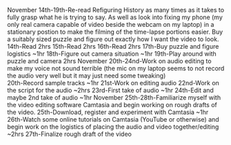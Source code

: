 November 14th-19th-Re-read Refiguring History as many times as it takes to fully grasp what he is trying to say. As well as look into fixing my phone (my only real camera capable of video beside the webcam on my laptop) in a stationary postion to make the filming of the time-lapse portions easier. Buy a suitably sized puzzle and figure out exactly how I want the video to look. 
14th-Read 2hrs
15th-Read 2hrs
16th-Read 2hrs
17th-Buy puzzle and figure logistics ~1hr
18th-Figure out camera situation ~1hr
19th-Play around with puzzle and camera 2hrs
November 20th-24nd-Work on audio editing to make my voice not sound terrible (the mic on my laptop seems to not record the audio very well but it may just need some tweaking)  
20th-Record sample tracks ~1hr 
21st-Work on editing audio
22nd-Work on the script for the audio ~2hrs
23rd-First take of audio ~1hr
24th-Edit and maybe 2nd take of audio ~1hr
November 25th-28th-Familiarize myself with the video editing software Camtasia and begin working on rough drafts of the video.
25th-Download, register and experiment with Camtasia ~1hr
26th-Watch some online tutorials on Camtasia (YouTube or otherwise) and begin
work on the logistics of placing the audio and video together/editing ~2hrs
27th-Finalize rough draft of the video 
